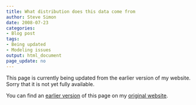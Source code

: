 ```yaml
---
title: What distribution does this data come from
author: Steve Simon
date: 2008-07-23
categories:
- Blog post
tags:
- Being updated
- Modeling issues
output: html_document
page_update: no
---
```


This page is currently being updated from the earlier version of my website. Sorry that it is not yet fully available.

<!---More--->

You can find an [earlier version][sim1] of this page on my [original website][sim2].

[sim1]: http://www.pmean.com/08/WhatDistribution.html
[sim2]: http://www.pmean.com/original_site.html
